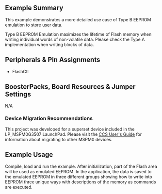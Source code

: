 ## Example Summary

This example demonstrates a more detailed use case of Type B EEPROM emulation to store user data.

Type B EEPROM Emulation maximizes the lifetime of Flash memory when writing individual words of non-volatile data.
Please check the Type A implementation when writing blocks of data.

## Peripherals & Pin Assignments
- FlashCtl

## BoosterPacks, Board Resources & Jumper Settings
N/A


### Device Migration Recommendations
This project was developed for a superset device included in the LP_MSPM0G3507 LaunchPad. Please
visit the [CCS User's Guide](https://software-dl.ti.com/msp430/esd/MSPM0-SDK/latest/docs/english/tools/ccs_ide_guide/doc_guide/doc_guide-srcs/ccs_ide_guide.html#non-sysconfig-compatible-project-migration)
for information about migrating to other MSPM0 devices.

## Example Usage

Compile, load and run the example.
After initialization, part of the Flash area will be used as emulated EEPROM.
In the application, the data is saved to the emulated EEPROM in three different
groups showing how to write into EEPROM three unique ways with descriptions of
the memory as commands are executed.